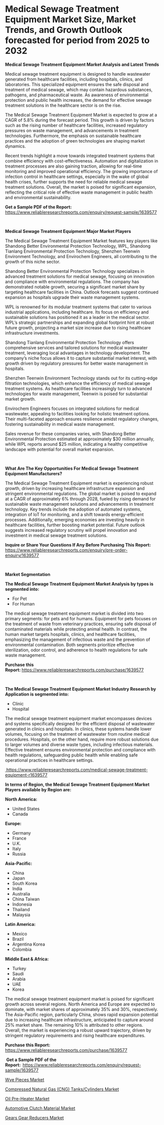 <p><h1>Medical Sewage Treatment Equipment Market Size, Market Trends, and Growth Outlook forecasted for period from 2025 to 2032</h1></p><p><strong>Medical Sewage Treatment Equipment Market Analysis and Latest Trends</strong></p>
<p><p>Medical sewage treatment equipment is designed to handle wastewater generated from healthcare facilities, including hospitals, clinics, and laboratories. This specialized equipment ensures the safe disposal and treatment of medical sewage, which may contain hazardous substances, pathogens, and pharmaceutical waste. As awareness of environmental protection and public health increases, the demand for effective sewage treatment solutions in the healthcare sector is on the rise.</p><p>The Medical Sewage Treatment Equipment Market is expected to grow at a CAGR of 5.8% during the forecast period. This growth is driven by factors such as the rising number of healthcare facilities, increased regulatory pressures on waste management, and advancements in treatment technologies. Furthermore, the emphasis on sustainable healthcare practices and the adoption of green technologies are shaping market dynamics. </p><p>Recent trends highlight a move towards integrated treatment systems that combine efficiency with cost-effectiveness. Automation and digitalization in treatment processes are also gaining traction, allowing for real-time monitoring and improved operational efficiency. The growing importance of infection control in healthcare settings, especially in the wake of global health crises, further supports the need for reliable medical sewage treatment solutions. Overall, the market is poised for significant expansion, reflecting the critical role of effective waste management in public health and environmental sustainability.</p></p>
<p><strong>Get a Sample PDF of the Report:&nbsp;</strong> <a href="https://www.reliableresearchreports.com/enquiry/request-sample/1639577?utm_campaign=13&utm_medium=2&utm_source=Github&utm_content=ia&utm_term=27022025&utm_id=medical-sewage-treatment-equipment">https://www.reliableresearchreports.com/enquiry/request-sample/1639577</a></p>
<p>&nbsp;</p>
<p><strong>Medical Sewage Treatment Equipment Major Market Players</strong></p>
<p><p>The Medical Sewage Treatment Equipment Market features key players like Shandong Better Environmental Protection Technology, WPL, Shandong Tianlang Environmental Protection Technology, Shenzhen Teenwin Environment Technology, and Envirochem Engineers, all contributing to the growth of this niche sector.</p><p>Shandong Better Environmental Protection Technology specializes in advanced treatment solutions for medical sewage, focusing on innovation and compliance with environmental regulations. The company has demonstrated notable growth, securing a significant market share by targeting healthcare facilities in China. Outlook forecasts suggest continued expansion as hospitals upgrade their waste management systems.</p><p>WPL is renowned for its modular treatment systems that cater to various industrial applications, including healthcare. Its focus on efficiency and sustainable solutions has positioned it as a leader in the medical sector. WPL’s strategic partnerships and expanding global footprint hint at robust future growth, projecting a market size increase due to rising healthcare infrastructure investments.</p><p>Shandong Tianlang Environmental Protection Technology offers comprehensive services and tailored solutions for medical wastewater treatment, leveraging local advantages in technology development. The company’s niche focus allows it to capture substantial market interest, with growth driven by regulatory pressures for better waste management in hospitals.</p><p>Shenzhen Teenwin Environment Technology stands out for its cutting-edge filtration technologies, which enhance the efficiency of medical sewage treatment systems. As healthcare facilities increasingly turn to advanced technologies for waste management, Teenwin is poised for substantial market growth.</p><p>Envirochem Engineers focuses on integrated solutions for medical wastewater, appealing to facilities looking for holistic treatment options. Their multi-faceted approach ensures resilience amidst regulatory changes, fostering sustainability in medical waste management.</p><p>Sales revenue for these companies varies, with Shandong Better Environmental Protection estimated at approximately $30 million annually, while WPL reports around $25 million, indicating a healthy competitive landscape with potential for overall market expansion.</p></p>
<p>&nbsp;</p>
<p><strong>What Are The Key Opportunities For Medical Sewage Treatment Equipment Manufacturers?</strong></p>
<p><p>The Medical Sewage Treatment Equipment market is experiencing robust growth, driven by increasing healthcare infrastructure expansion and stringent environmental regulations. The global market is poised to expand at a CAGR of approximately 6% through 2028, fueled by rising demand for sustainable waste management solutions and advancements in treatment technology. Key trends include the adoption of automated systems, integration of IoT for monitoring, and a shift towards energy-efficient processes. Additionally, emerging economies are investing heavily in healthcare facilities, further boosting market potential. Future outlook suggests increased regulatory scrutiny will propel innovation and investment in medical sewage treatment solutions.</p></p>
<p><strong>Inquire or Share Your Questions If Any Before Purchasing This Report:</strong> <a href="https://www.reliableresearchreports.com/enquiry/pre-order-enquiry/1639577?utm_campaign=13&utm_medium=2&utm_source=Github&utm_content=ia&utm_term=27022025&utm_id=medical-sewage-treatment-equipment">https://www.reliableresearchreports.com/enquiry/pre-order-enquiry/1639577</a></p>
<p>&nbsp;</p>
<p><strong>Market Segmentation</strong></p>
<p><strong>The Medical Sewage Treatment Equipment Market Analysis by types is segmented into:</strong></p>
<p><ul><li>For Pet</li><li>For Human</li></ul></p>
<p><p>The medical sewage treatment equipment market is divided into two primary segments: for pets and for humans. Equipment for pets focuses on the treatment of waste from veterinary practices, ensuring safe disposal of contaminated materials while protecting animal health. In contrast, the human market targets hospitals, clinics, and healthcare facilities, emphasizing the management of infectious waste and the prevention of environmental contamination. Both segments prioritize effective sterilization, odor control, and adherence to health regulations for safe waste management.</p></p>
<p><strong>Purchase this Report:&nbsp;</strong><a href="https://www.reliableresearchreports.com/purchase/1639577?utm_campaign=13&utm_medium=2&utm_source=Github&utm_content=ia&utm_term=27022025&utm_id=medical-sewage-treatment-equipment">https://www.reliableresearchreports.com/purchase/1639577</a></p>
<p>&nbsp;</p>
<p><strong>The Medical Sewage Treatment Equipment Market Industry Research by Application is segmented into:</strong></p>
<p><ul><li>Clinic</li><li>Hospital</li></ul></p>
<p><p>The medical sewage treatment equipment market encompasses devices and systems specifically designed for the efficient disposal of wastewater generated in clinics and hospitals. In clinics, these systems handle lower volumes, focusing on the treatment of wastewater from routine medical procedures. Hospitals, on the other hand, require more robust solutions due to larger volumes and diverse waste types, including infectious materials. Effective treatment ensures environmental protection and compliance with health regulations, safeguarding public health while enabling safe operational practices in healthcare settings.</p></p>
<p><a href="https://www.reliableresearchreports.com/medical-sewage-treatment-equipment-r1639577?utm_campaign=13&utm_medium=2&utm_source=Github&utm_content=ia&utm_term=27022025&utm_id=medical-sewage-treatment-equipment">&nbsp;https://www.reliableresearchreports.com/medical-sewage-treatment-equipment-r1639577</a></p>
<p><strong>In terms of Region, the Medical Sewage Treatment Equipment Market Players available by Region are:</strong></p>
<p>
    <p> <strong> North America: </strong>
        <ul>
            <li>United States</li>
            <li>Canada</li>
        </ul>
        </p> 
    <p> <strong> Europe: </strong>
        <ul>
            <li>Germany</li>
            <li>France</li>
            <li>U.K.</li>
            <li>Italy</li>
            <li>Russia</li>
        </ul>
        </p> 
    <p> <strong> Asia-Pacific: </strong>
        <ul>
            <li>China</li>
            <li>Japan</li>
            <li>South Korea</li>
            <li>India</li>
            <li>Australia</li>
            <li>China Taiwan</li>
            <li>Indonesia</li>
            <li>Thailand</li>
            <li>Malaysia</li>
        </ul>
        </p> 
    <p> <strong> Latin America: </strong>
        <ul>
            <li>Mexico</li>
            <li>Brazil</li>
            <li>Argentina Korea</li>
            <li>Colombia</li>
        </ul>
        </p> 
    <p> <strong> Middle East & Africa: </strong>
        <ul>
            <li>Turkey</li>
            <li>Saudi</li>
            <li>Arabia</li>
            <li>UAE</li>
            <li>Korea</li>
        </ul>
    </p>
    </p>
<p><p>The medical sewage treatment equipment market is poised for significant growth across several regions. North America and Europe are expected to dominate, with market shares of approximately 35% and 30%, respectively. The Asia-Pacific region, particularly China, shows rapid expansion potential due to increasing healthcare infrastructure, anticipated to capture around 25% market share. The remaining 10% is attributed to other regions. Overall, the market is experiencing a robust upward trajectory, driven by stringent regulatory requirements and rising healthcare expenditures.</p></p>
<p><strong>Purchase this Report: </strong><a href="https://www.reliableresearchreports.com/purchase/1639577?utm_campaign=13&utm_medium=2&utm_source=Github&utm_content=ia&utm_term=27022025&utm_id=medical-sewage-treatment-equipment">https://www.reliableresearchreports.com/purchase/1639577</a></p>
<p>&nbsp;<strong>Get a Sample PDF of the Report:&nbsp;&nbsp;</strong><a href="https://www.reliableresearchreports.com/enquiry/request-sample/1639577?utm_campaign=13&utm_medium=2&utm_source=Github&utm_content=ia&utm_term=27022025&utm_id=medical-sewage-treatment-equipment">https://www.reliableresearchreports.com/enquiry/request-sample/1639577</a></p>
<p><strong></strong></p>
<p><p><a href="https://github.com/djembashote/Market-Research-Report-List-1/blob/main/wye-pieces-market.md?utm_campaign=13&utm_medium=2&utm_source=Github&utm_content=ia&utm_term=27022025&utm_id=medical-sewage-treatment-equipment">Wye Pieces Market</a></p><p><a href="https://github.com/aiexisaliwan/Market-Research-Report-List-1/blob/main/compressed-natural-gas-cng-tankscylinders-market.md?utm_campaign=13&utm_medium=2&utm_source=Github&utm_content=ia&utm_term=27022025&utm_id=medical-sewage-treatment-equipment">Compressed Natural Gas (CNG) Tanks/Cylinders Market</a></p><p><a href="https://github.com/vjorelaclliv/Market-Research-Report-List-1/blob/main/oil-pre-heater-market.md?utm_campaign=13&utm_medium=2&utm_source=Github&utm_content=ia&utm_term=27022025&utm_id=medical-sewage-treatment-equipment">Oil Pre-Heater Market</a></p><p><a href="https://github.com/techerghalim/Market-Research-Report-List-1/blob/main/automotive-clutch-material-market.md?utm_campaign=13&utm_medium=2&utm_source=Github&utm_content=ia&utm_term=27022025&utm_id=medical-sewage-treatment-equipment">Automotive Clutch Material Market</a></p><p><a href="https://github.com/janraimondo83/Market-Research-Report-List-1/blob/main/gears-gear-reducers-market.md?utm_campaign=13&utm_medium=2&utm_source=Github&utm_content=ia&utm_term=27022025&utm_id=medical-sewage-treatment-equipment">Gears Gear Reducers Market</a></p></p>